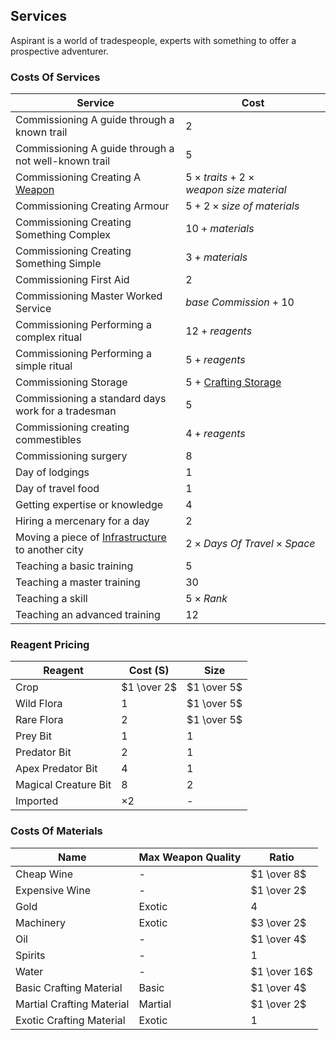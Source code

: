 ## Services
Aspirant is a world of tradespeople, experts with something to offer a prospective adventurer. 

### Costs Of Services

| Service                                                                   | Cost                                                           |
| ------------------------------------------------------------------------- | -------------------------------------------------------------- |
| Commissioning A guide through a known trail                               | $2$                                                            |
| Commissioning A guide through a not well-known trail                      | $5$                                                            |
| Commissioning Creating A [Weapon](Weapons)                                | $5 \times traits + 2 \times weapon\ size\ material$            |
| Commissioning Creating Armour                                             | $5 + 2 \times size\ of\ materials$                               |
| Commissioning Creating Something Complex                                  | $10 + materials$                                               |
| Commissioning Creating Something Simple                                   | $3 + materials$                                                |
| Commissioning First Aid                                                   | $2$                                                            |
| Commissioning Master Worked Service                                       | $base\ Commission + 10$                                        |
| Commissioning Performing a complex ritual                                 | $12 + reagents$                                                |
| Commissioning Performing a simple ritual                                  | $5 + reagents$                                                 |
| Commissioning Storage                                                     | $5$ + [Crafting Storage](Designing-Storage#Crafting%20Storage) |
| Commissioning a standard days work for a tradesman                        | $5$                                                            |
| Commissioning creating commestibles                                       | $4 + reagents$                                                 |
| Commissioning surgery                                                     | $8$                                                            |
| Day of lodgings                                                           | $1$                                                            |
| Day of travel food                                                        | $1$                                                            |
| Getting expertise or knowledge                                            | $4$                                                            |
| Hiring a mercenary for a day                                              | $2$                                                            |
| Moving a piece of [Infrastructure](Assets#Infrastructure) to another city | $2 \times Days\ Of\ Travel \times Space$                       |
| Teaching a basic training                                                 | $5$                                                            |
| Teaching a master training                                                | $30$                                                           |
| Teaching a skill                                                          | $5 \times Rank$                                                |
| Teaching an advanced training                                             | $12$                                                           |

### Reagent Pricing

| Reagent              | Cost (S)    | Size        |
| -------------------- | ----------- | ----------- |
| Crop                 | $1 \over 2$ | $1 \over 5$ |
| Wild Flora           | $1$         | $1 \over 5$ |
| Rare Flora           | $2$         | $1 \over 5$ |
| Prey Bit             | $1$         | $1$         |
| Predator Bit         | $2$         | $1$         |
| Apex Predator Bit    | $4$         | $1$         |
| Magical Creature Bit | $8$         | $2$         |
| Imported             | $\times 2$  | -           |

### Costs Of Materials

| Name                      | Max Weapon Quality | Ratio        |
| ------------------------- | ------------------ | ------------ |
| Cheap Wine                | -                  | $1 \over 8$  |
| Expensive Wine            | -                  | $1 \over 2$  |
| Gold                      | Exotic             | $4$          |
| Machinery                 | Exotic             | $3 \over 2$  |
| Oil                       | -                  | $1 \over 4$  |
| Spirits                   | -                  | $1$          |
| Water                     | -                  | $1 \over 16$ |
| Basic Crafting Material   | Basic              | $1 \over 4$  |
| Martial Crafting Material | Martial            | $1 \over 2$  |
| Exotic Crafting Material  | Exotic             | $1$          | 



